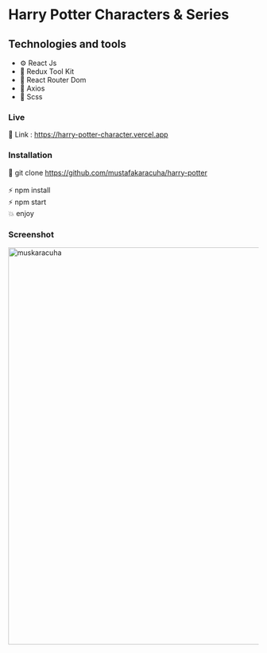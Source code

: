
# Harry Potter Characters & Series

## Technologies and tools

- ⚙️ React Js 
- 💾 Redux Tool Kit
- 🧭 React Router Dom
- 📀 Axios
- 🎨 Scss

### Live

🔗 Link : https://harry-potter-character.vercel.app

### Installation

🔗 git clone https://github.com/mustafakaracuha/harry-potter
<br/>
<br/>
⚡️  npm install <br/>
⚡️  npm start <br/>
💥 enjoy 

### Screenshot

<img align="center" width="800" width="800"  src="https://github.com/mustafakaracuha/harry-potter/blob/master/src/assets/images/potter.gif" alt="muskaracuha" />
